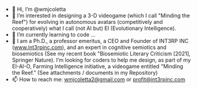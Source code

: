 - 👋 Hi, I’m @wmjcoletta
- 👀 I’m interested in designing a 3-D videogame (which I call "Minding the Reef") for evolving in autonomous avatars (competitively and cooperatively) what I call (not AI but) EI       (Evolutionary Intelligence).
- 🌱 I’m currently learning to code ...
- 💞️ I am a Ph.D., a professor emeritus, a CEO and Founder of INT3RP INC (www.int3rpinc.com), and an expert in cognitive semiotics and biosemiotics (See my recent book
     "Biosemiotic Literary Criticism [2021], Springer Nature). I’m looking for coders to help me design, as part of my EI-AI-O, Farming Intelligence initiative, a videogame
     entitled "Minding the Reef." (See attachments / documents in my Repository)
- 📫 How to reach me: wmjcoletta2@gmail.com or profit@int3rpinc.com

<!---
wmjcoletta/wmjcoletta is a ✨ special ✨ repository because its `README.md` (this file) appears on your GitHub profile.
You can click the Preview link to take a look at your changes.
--->
